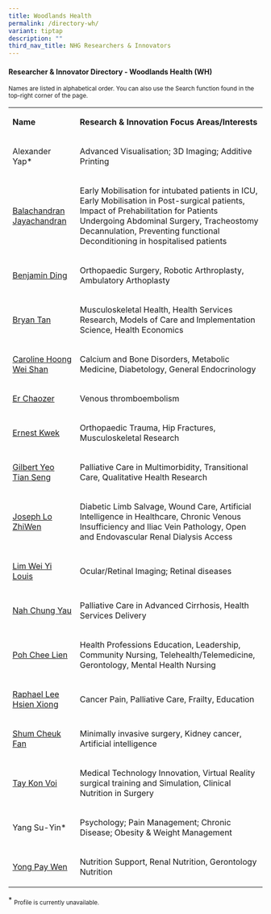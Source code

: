```yaml
---
title: Woodlands Health
permalink: /directory-wh/
variant: tiptap
description: ""
third_nav_title: NHG Researchers & Innovators
---
```

<h4><strong>Researcher &amp; Innovator Directory - Woodlands Health (WH)</strong></h4>
<p><sup>Names are listed in alphabetical order. You can also use the Search function found in the top-right corner of the page.</sup>
</p>
<p></p>
<table style="minWidth: 50px">
<colgroup>
<col>
<col>
</colgroup>
<tbody>
<tr>
<td rowspan="1" colspan="1">
<p><strong>Name</strong>
</p>
</td>
<td rowspan="1" colspan="1">
<p><strong>Research&nbsp;&amp; Innovation&nbsp;Focus Areas/Interests</strong>
</p>
</td>
</tr>
<tr>
<td rowspan="1" colspan="1">
<p>Alexander Yap*</p>
</td>
<td rowspan="1" colspan="1">
<p>Advanced Visualisation; 3D Imaging; Additive Printing</p>
</td>
</tr>
<tr>
<td rowspan="1" colspan="1">
<p><a href="/files/Researcher Directory/WH/WHC___Balachandran_Jayachandran_v1223.pdf" rel="noopener noreferrer nofollow" target="_blank">Balachandran Jayachandran</a>
</p>
</td>
<td rowspan="1" colspan="1">
<p>Early Mobilisation for intubated patients in ICU, Early Mobilisation in
Post-surgical patients, Impact of Prehabilitation for Patients Undergoing
Abdominal Surgery, Tracheostomy Decannulation, Preventing functional Deconditioning
in hospitalised patients</p>
</td>
</tr>
<tr>
<td rowspan="1" colspan="1">
<p><a href="/files/Researcher Directory/WH/Benjamin_Ding_v1224.pdf" rel="noopener nofollow" target="_blank">Benjamin Ding</a>
</p>
</td>
<td rowspan="1" colspan="1">
<p>Orthopaedic Surgery, Robotic Arthroplasty, Ambulatory Arthoplasty</p>
</td>
</tr>
<tr>
<td rowspan="1" colspan="1">
<p><a href="/files/Researcher Directory/WH/Bryan_Tan_Yijia_v1224.pdf" rel="noopener nofollow" target="_blank">Bryan Tan</a>
</p>
</td>
<td rowspan="1" colspan="1">
<p>Musculoskeletal Health, Health Services Research, Models of Care and Implementation
Science, Health Economics</p>
</td>
</tr>
<tr>
<td rowspan="1" colspan="1">
<p><a href="/files/Researcher Directory/WH/WHC___Caroline_Hoong_Wei_Shan_v0624.pdf" rel="noopener noreferrer nofollow" target="_blank">Caroline Hoong Wei Shan</a>
</p>
</td>
<td rowspan="1" colspan="1">
<p>Calcium and Bone Disorders, Metabolic Medicine, Diabetology, General Endocrinology</p>
</td>
</tr>
<tr>
<td rowspan="1" colspan="1">
<p><a href="/files/Researcher Directory/WH/Er_Chaozer_v1224.pdf" rel="noopener nofollow" target="_blank">Er Chaozer</a>
</p>
</td>
<td rowspan="1" colspan="1">
<p>Venous thromboembolism</p>
</td>
</tr>
<tr>
<td rowspan="1" colspan="1">
<p><a href="/files/Researcher Directory/WH/Ernest_Kwek_v1224.pdf" rel="noopener nofollow" target="_blank">Ernest Kwek</a>
</p>
</td>
<td rowspan="1" colspan="1">
<p>Orthopaedic Trauma, Hip Fractures, Musculoskeletal Research</p>
</td>
</tr>
<tr>
<td rowspan="1" colspan="1">
<p><a href="/files/Researcher Directory/WH/WHC___Gilbert_Yeo_Tian_Seng_v0624.pdf" rel="noopener noreferrer nofollow" target="_blank">Gilbert Yeo Tian Seng</a>
</p>
</td>
<td rowspan="1" colspan="1">
<p>Palliative Care in Multimorbidity, Transitional Care, Qualitative Health
Research</p>
</td>
</tr>
<tr>
<td rowspan="1" colspan="1">
<p><a href="/files/Researcher Directory/WH/WHC___Joseph_Lo_ZhiWen_v0624.pdf" rel="noopener noreferrer nofollow" target="_blank">Joseph Lo ZhiWen</a>
</p>
</td>
<td rowspan="1" colspan="1">
<p>Diabetic Limb Salvage, Wound Care, Artificial Intelligence in Healthcare,
Chronic Venous Insufficiency and Iliac Vein Pathology, Open and Endovascular
Renal Dialysis Access&nbsp;</p>
</td>
</tr>
<tr>
<td rowspan="1" colspan="1">
<p><a href="/files/Researcher Directory/WH/WHC___Lim_Wei_Yi_Louis_v1223.pdf" rel="noopener noreferrer nofollow" target="_blank">Lim Wei Yi Louis</a>
</p>
</td>
<td rowspan="1" colspan="1">
<p>Ocular/Retinal Imaging; Retinal diseases</p>
</td>
</tr>
<tr>
<td rowspan="1" colspan="1">
<p><a href="/files/Researcher Directory/WH/WHC___Nah_Chung_Yau_v0624.pdf" rel="noopener noreferrer nofollow" target="_blank">Nah Chung Yau</a>
</p>
</td>
<td rowspan="1" colspan="1">
<p>Palliative Care in Advanced Cirrhosis, Health Services Delivery</p>
</td>
</tr>
<tr>
<td rowspan="1" colspan="1">
<p><a href="/files/Researcher Directory/WH/WHC___Poh_Chee_Lien_v0624.pdf" rel="noopener noreferrer nofollow" target="_blank">Poh Chee Lien</a>
</p>
</td>
<td rowspan="1" colspan="1">
<p>Health Professions Education, Leadership, Community Nursing, Telehealth/Telemedicine,
Gerontology, Mental Health Nursing</p>
</td>
</tr>
<tr>
<td rowspan="1" colspan="1">
<p><a href="/files/Researcher Directory/WH/WHC___Raphael_Lee_Hsien_Xiong_v1223.pdf" rel="noopener noreferrer nofollow" target="_blank">Raphael Lee Hsien Xiong</a>
</p>
</td>
<td rowspan="1" colspan="1">
<p>Cancer Pain, Palliative Care, Frailty, Education</p>
</td>
</tr>
<tr>
<td rowspan="1" colspan="1">
<p><a href="/files/Researcher Directory/WH/Shum_Cheuk_Fan_v1224.pdf" rel="noopener nofollow" target="_blank">Shum Cheuk Fan</a>
</p>
</td>
<td rowspan="1" colspan="1">
<p>Minimally invasive surgery, Kidney cancer, Artificial intelligence</p>
</td>
</tr>
<tr>
<td rowspan="1" colspan="1">
<p><a href="/files/Researcher Directory/WH/WHC___Tay_Kon_Voi_v1223.pdf" rel="noopener noreferrer nofollow" target="_blank">Tay Kon Voi</a>
</p>
</td>
<td rowspan="1" colspan="1">
<p>Medical Technology Innovation, Virtual Reality surgical training and Simulation,
Clinical Nutrition in Surgery</p>
</td>
</tr>
<tr>
<td rowspan="1" colspan="1">
<p>Yang Su-Yin*</p>
</td>
<td rowspan="1" colspan="1">
<p>Psychology; Pain Management; Chronic Disease; Obesity &amp; Weight Management</p>
</td>
</tr>
<tr>
<td rowspan="1" colspan="1">
<p><a href="/files/Researcher Directory/WH/Yong_Pay_Wen_v1224.pdf" rel="noopener nofollow" target="_blank">Yong Pay Wen</a>
</p>
</td>
<td rowspan="1" colspan="1">
<p>Nutrition Support, Renal Nutrition, Gerontology Nutrition</p>
</td>
</tr>
</tbody>
</table>
<p></p>
<p>* <sub>Profile is currently unavailable.</sub>
</p>
<p></p>